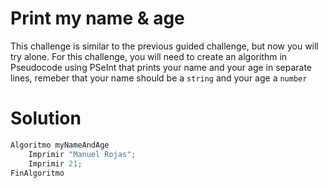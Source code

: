 # Print my name & age
This challenge is similar to the previous guided challenge, but now you will try alone. For this challenge, you will need to create an algorithm in Pseudocode using PSeInt that prints your name and your age in separate lines, remeber that your name should be a `string` and your age a `number`

# Solution
```python
Algoritmo myNameAndAge
	Imprimir "Manuel Rojas";
	Imprimir 21;
FinAlgoritmo
```